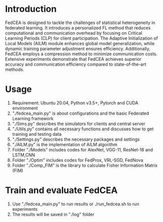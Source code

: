 # Introduction
FedCEA is designed to tackle the challenges of statistical heterogeneity in federated learning. It introduces a personalized FL method that reduces computational and communication overhead by focusing on Critical Learning Periods (CLP) for client participation. The Adaptive Initialization of Local Models (AILM) module enhances global model generalization, while dynamic training parameter adjustment ensures efficiency. Additionally, FedCEA employs a compression method to minimize communication costs. Extensive experiments demonstrate that FedCEA achieves superior accuracy and communication efficiency compared to state-of-the-art methods.
# Usage 
1. Requirement: Ubuntu 20.04, Python v3.5+, Pytorch and CUDA environment
2. "./fedcea_main.py" is about configurations and the basic Federated Learning framework
3. "./Sims.py" describes the simulators for clients and central server
4. "./Utils.py" contains all necessary functions and discusses how to get training and testing data
5. "./Settings.py" describes the necessary packages and settings
6. "./AILM.py" is the implementation of AILM algorithm
7. Folder "./Models" includes codes for AlexNet, VGG-11, ResNet-18 and LSTM,CNN
8. Folder "./Optim" includes codes for FedProx, VRL-SGD, FedNova
9.  Folder "./Comp_FIM" is the library to calculate Fisher Information Matrix (FIM)

# Train and evaluate FedCEA
 1. Use "./fedcea_main.py" to run results or ./run_fedcea.sh to run experiments
 2. The results will be saved in "./log" folder
